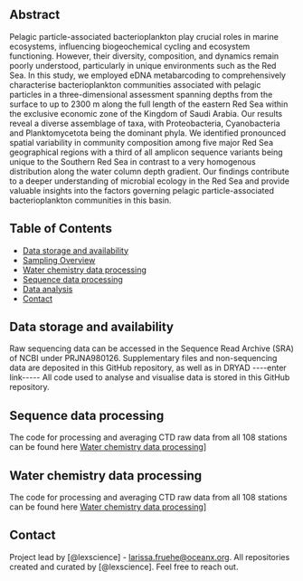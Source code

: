 ## Abstract
Pelagic particle-associated bacterioplankton play crucial roles in marine ecosystems, influencing biogeochemical cycling and ecosystem functioning. However, their diversity, composition, and dynamics remain poorly understood, particularly in unique environments such as the Red Sea. In this study, we employed eDNA metabarcoding to comprehensively characterise bacterioplankton communities associated with pelagic particles in a three-dimensional assessment spanning depths from the surface to up to 2300 m along the full length of the eastern Red Sea within the exclusive economic zone of the Kingdom of Saudi Arabia. Our results reveal a diverse assemblage of taxa, with Proteobacteria, Cyanobacteria and Planktomycetota being the dominant phyla. We identified pronounced spatial variability in community composition among five major Red Sea geographical regions with a third of all amplicon sequence variants being unique to the Southern Red Sea in contrast to a very homogenous distribution along the water column depth gradient. Our findings contribute to a deeper understanding of microbial ecology in the Red Sea and provide valuable insights into the factors governing pelagic particle-associated bacterioplankton communities in this basin.

## Table of Contents
* [Data storage and availability](#data-avail)
* [Sampling Overview](#sampling-overview)
* [Water chemistry data processing](#water-chem-data)
* [Sequence data processing](#rawread-proc)
* [Data analysis](#stats)
* [Contact](#contact)
<!-- * [License](#license) -->

## Data storage and availability

Raw sequencing data can be accessed in the Sequence Read Archive (SRA) of NCBI under PRJNA980126. 
Supplementary files and non-sequencing data are deposited in this GitHub repository, as well as in DRYAD ----enter link-----
All code used to analyse and visualise data is stored in this GitHub repository. 

## Sequence data processing

The code for processing and averaging CTD raw data from all 108 stations can be found here [Water chemistry data processing]([https://github.com/lexscience/Particle-associated-bacterioplankton-2024_upstream/blob/main/R_SeaBird_CTD_ASTcode)]

## Water chemistry data processing
The code for processing and averaging CTD raw data from all 108 stations can be found here [Water chemistry data processing]([https://github.com/lexscience/Particle-associated-bacterioplankton-2024_upstream/blob/main/R_SeaBird_CTD_ASTcode)]





## Contact
Project lead by  [@lexscience] - larissa.fruehe@oceanx.org. All repositories created and curated by [@lexscience]. 
Feel free to reach out. 


<!-- Optional -->
<!-- ## License -->
<!-- This project is open source and available under the [... License](). -->

<!-- You don't have to include all sections - just the one's relevant to your project -->
